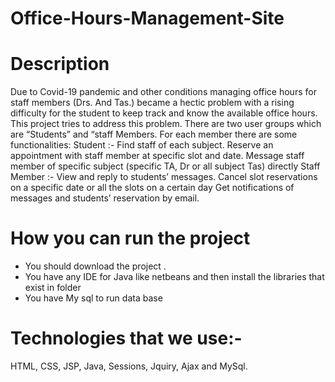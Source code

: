 # Office-Hours-Management-Site 
# Description
  Due to Covid-19 pandemic and other conditions managing office hours for staff members (Drs. 
  And Tas.) became a hectic problem with a rising difficulty for the student to keep track and 
  know the available office hours. This project tries to address this problem.
  There are two user groups which are “Students” and “staff Members.
  For each member there are some functionalities:
    Student :- Find staff of each subject. Reserve an appointment with staff member at specific slot and date.
                    Message staff member of specific subject (specific TA, Dr or all subject Tas) directly
    Staff Member :- View and reply to students’ messages. Cancel slot reservations on a specific date or all the slots on a certain day
               Get notifications of messages and students’ reservation by email.
 # How you can run the project
  - You should download the project .
  - You have any IDE for Java like netbeans and then install the libraries that exist in folder
  - You have My sql to run data base
  # Technologies that we use:-
   HTML, CSS, JSP, Java, Sessions, Jquiry, Ajax and MySql.
